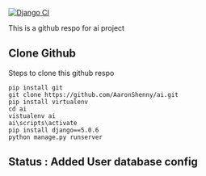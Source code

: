 [![Django CI](https://github.com/AaronShenny/ai/actions/workflows/django.yml/badge.svg?branch=main)](https://github.com/AaronShenny/ai/actions/workflows/django.yml)


This is a github respo for ai project
## Clone Github

Steps to clone this github respo

```
pip install git
git clone https://github.com/AaronShenny/ai.git
pip install virtualenv
cd ai
vistualenv ai
ai\scripts\activate
pip install django==5.0.6
python manage.py runserver
```
## Status : Added User database config

